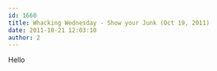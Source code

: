 ```yaml
---
id: 1660
title: Whacking Wednesday - Show your Junk (Oct 19, 2011)
date: 2011-10-21 12:03:10
author: 2
---
```


Hello